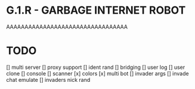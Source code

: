 # G.1.R - GARBAGE INTERNET ROBOT

AAAAAAAAAAAAAAAAAAAAAAAAAAAAAAAAA

# TODO
[] multi server
[] proxy support
[] ident rand
[] bridging
[] user log
[] user clone
[] console 
[] scanner
[x] colors
[x] multi bot
[] invader args
[] invade chat emulate
[] invaders nick rand
